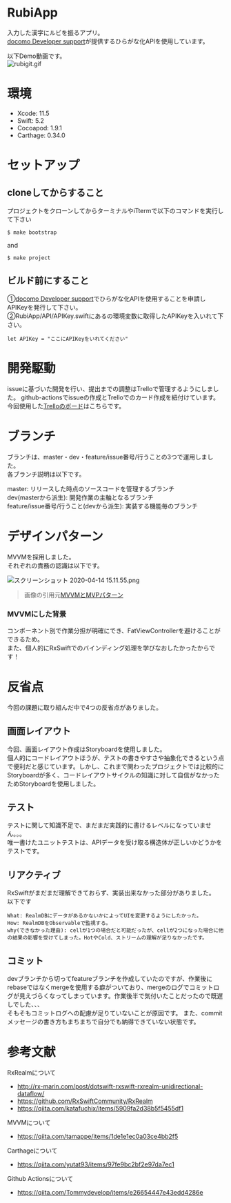 # RubiApp
入力した漢字にルビを振るアプリ。  
[docomo Developer support](https://dev.smt.docomo.ne.jp/?p=index)が提供するひらがな化APIを使用しています。

以下Demo動画です。  
![rubigit.gif](https://qiita-image-store.s3.ap-northeast-1.amazonaws.com/0/302458/2e9fcaf7-d83b-1c56-01ab-c80d89a139dc.gif)


# 環境
- Xcode: 11.5
- Swift: 5.2
- Cocoapod: 1.9.1 
- Carthage: 0.34.0 

# セットアップ
## cloneしてからすること

プロジェクトをクローンしてからターミナルやiTtermで以下のコマンドを実行して下さい

```
$ make bootstrap
```
and

```
$ make project
```
## ビルド前にすること

①[docomo Developer support](https://dev.smt.docomo.ne.jp/?p=index)でひらがな化APIを使用することを申請しAPIKeyを発行して下さい。  
②RubiApp/API/APIKey.swiftにあるの環境変数に取得したAPIKeyを入いれて下さい。

```
let APIKey = "ここにAPIKeyをいれてください"
```

# 開発駆動
issueに基づいた開発を行い、提出までの調整はTrelloで管理するようにしました。
github-actionsでissueの作成とTrelloでのカード作成を紐付けています。  
今回使用した[Trelloのボード](https://trello.com/invite/b/kp3OYroF/65a3f8d1a51b785b0d642ea93f456b9d/%E9%81%B8%E8%80%83%E8%AA%B2%E9%A1%8C)はこちらです。  


# ブランチ
ブランチは、master・dev・feature/issue番号/行うことの3つで運用しました。  
各ブランチ説明は以下です。  

master: リリースした時点のソースコードを管理するブランチ  
dev(masterから派生): 開発作業の主軸となるブランチ  
feature/issue番号/行うこと(devから派生): 実装する機能毎のブランチ  

# デザインパターン
MVVMを採用しました。  
それぞれの責務の認識は以下です。  

![スクリーンショット 2020-04-14 15.11.55.png](https://qiita-image-store.s3.ap-northeast-1.amazonaws.com/0/302458/0dd91161-b1f8-b2ae-9855-b03d9100fab2.png)

>画像の引用元[MVVMとMVPパターン](https://qiita.com/gdate/items/512f6fb9aba2a35a04e3)  

### MVVMにした背景
コンポーネント別で作業分担が明確にでき、FatViewControllerを避けることができるため。  
また、個人的にRxSwiftでのバインディング処理を学びなおしたかったからです！

# 反省点
今回の課題に取り組んだ中で4つの反省点がありました。

## 画面レイアウト
今回、画面レイアウト作成はStoryboardを使用しました。   
個人的にコードレイアウトほうが、テストの書きやすさや抽象化できるという点で便利だと感じています。しかし、これまで関わったプロジェクトでは比較的にStoryboardが多く、コードレイアウトサイクルの知識に対して自信がなかったためStoryboardを使用しました。

## テスト
テストに関して知識不足で、まだまだ実践的に書けるレベルになっていません。。。  
唯一書けたユニットテストは、APIデータを受け取る構造体が正しいかどうかをテストです。  

## リアクティブ
RxSwiftがまだまだ理解できておらず、実装出来なかった部分がありました。  
以下です  

```
What: RealmDBにデータがあるかないかによってUIを変更するようにしたかった。  
How: RealmDBをObservableで監視する。  
why(できなかった理由): cellが1つの場合だと可能だったが、cellが2つになった場合に他の結果の影響を受けてしまった。HotやCold、ストリームの理解が足りなかったです。
```

## コミット
devブランチから切ってfeatureブランチを作成していたのですが、作業後にrebaseではなくmergeを使用する癖がついており、mergeのログでコミットログが見えづらくなってしまっています。作業後半で気付いたことだったので既遅しでした、、、  
そもそもコミットログへの配慮が足りていないことが原因です。
また、commitメッセージの書き方もまちまちで自分でも納得できていない状態です。


# 参考文献
RxRealmについて
- http://rx-marin.com/post/dotswift-rxswift-rxrealm-unidirectional-dataflow/
- https://github.com/RxSwiftCommunity/RxRealm
- https://qiita.com/katafuchix/items/5909fa2d38b5f5455df1

MVVMについて
- https://qiita.com/tamappe/items/1de1e1ec0a03ce4bb2f5

Carthageについて
- https://qiita.com/yutat93/items/97fe9bc2bf2e97da7ec1

Github Actionsについて
- https://qiita.com/Tommydevelop/items/e26654447e43edd4286e
